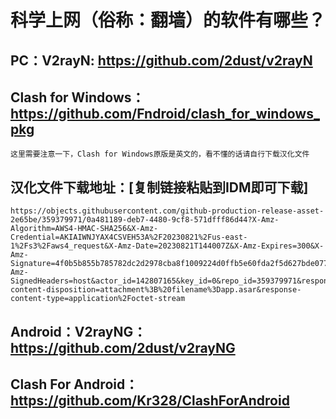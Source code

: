 # 科学上网（俗称：翻墙）的软件有哪些？

## PC：V2rayN: https://github.com/2dust/v2rayN

## Clash for Windows：https://github.com/Fndroid/clash_for_windows_pkg

    这里需要注意一下，Clash for Windows原版是英文的，看不懂的话请自行下载汉化文件

## 汉化文件下载地址：[复制链接粘贴到IDM即可下载]

    https://objects.githubusercontent.com/github-production-release-asset-2e65be/359379971/0a481189-deb7-4480-9cf8-571dfff86d44?X-Amz-Algorithm=AWS4-HMAC-SHA256&X-Amz-Credential=AKIAIWNJYAX4CSVEH53A%2F20230821%2Fus-east-1%2Fs3%2Faws4_request&X-Amz-Date=20230821T144007Z&X-Amz-Expires=300&X-Amz-Signature=4f0b5b855b785782dc2d2978cba8f1009224d0ffb5e60fda2f5d627bde077f59&X-Amz-SignedHeaders=host&actor_id=142807165&key_id=0&repo_id=359379971&response-content-disposition=attachment%3B%20filename%3Dapp.asar&response-content-type=application%2Foctet-stream

## Android：V2rayNG： https://github.com/2dust/v2rayNG

## Clash For Android： https://github.com/Kr328/ClashForAndroid
